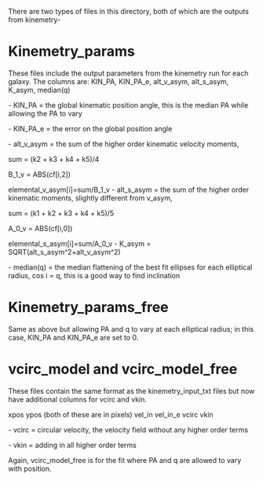 There are two types of files in this directory, both of which are the outputs from kinemetry- 

# Kinemetry_params
These files include the output parameters from the kinemetry run for each galaxy. The columns are:
KIN_PA, KIN_PA_e, alt_v_asym, alt_s_asym, K_asym, median(q)
<p>
- KIN_PA = the global kinematic position angle, this is the median PA while allowing the PA to vary
<p>
- KIN_PA_e = the error on the global position angle
<p>
- alt_v_asym = the sum of the higher order kinematic velocity moments, 
<p>	sum = (k2 + k3 + k4 + k5)/4
<p>        B_1_v = ABS(cf[i,2])
<p>        elemental_v_asym[i]=sum/B_1_v
- alt_s_asym = the sum of the higher order kinematic moments, slightly different from v_asym, 
<p>	sum = (k1 + k2 + k3 + k4 + k5)/5
<p>        A_0_v = ABS(cf[i,0])
<p>        elemental_s_asym[i]=sum/A_0_v
- K_asym = SQRT(alt_s_asym^2+alt_v_asym^2)
<p>
- median(q) = the median flattening of the best fit ellipses for each elliptical radius, cos i = q, this is a good way to find inclination

# Kinemetry_params_free
Same as above but allowing PA and q to vary at each elliptical radius; in this case, KIN_PA and KIN_PA_e are set to 0.

# vcirc_model and vcirc_model_free
These files contain the same format as the kinemetry_input_txt files but now have additional columns for vcirc and vkin.
<p>
xpos ypos (both of these are in pixels) vel_in vel_in_e vcirc vkin
<p>
- vcirc = circular velocity, the velocity field without any higher order terms
<p>
- vkin = adding in all higher order terms

Again, vcirc_model_free is for the fit where PA and q are allowed to vary with position.

